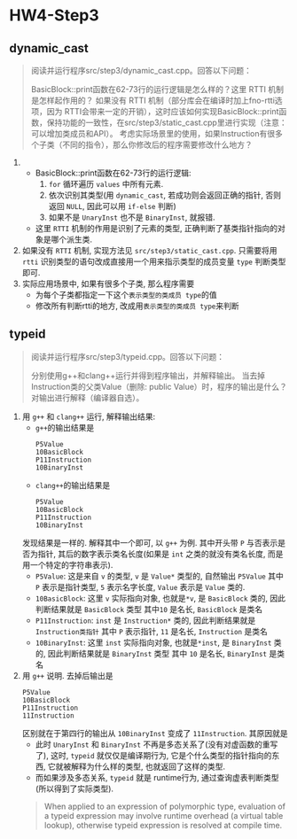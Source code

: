 # HW4-Step3

## dynamic_cast
> 阅读并运行程序src/step3/dynamic_cast.cpp。回答以下问题：
> 
> BasicBlock::print函数在62-73行的运行逻辑是怎么样的？这里 RTTI 机制是怎样起作用的？
> 如果没有 RTTI 机制（部分库会在编译时加上fno-rtti选项，因为 RTTI会带来一定的开销），这时应该如何实现BasicBlock::print函数，保持功能的一致性，在src/step3/static_cast.cpp里进行实现（注意：可以增加类成员和API）。
> 考虑实际场景里的使用，如果Instruction有很多个子类（不同的指令），那么你修改后的程序需要修改什么地方？

1. 
    - BasicBlock::print函数在62-73行的运行逻辑:
        1. `for` 循环遍历 `values` 中所有元素. 
        2. 依次识别其类型(用 `dynamic_cast`, 若成功则会返回正确的指针, 否则返回 `NULL`, 因此可以用 `if-else` 判断)
        3. 如果不是 `UnaryInst` 也不是 `BinaryInst`, 就报错.
    - 这里 `RTTI` 机制的作用是识别了元素的类型, 正确判断了基类指针指向的对象是哪个派生类.
2. 如果没有 `RTTI` 机制, 实现方法见 `src/step3/static_cast.cpp`. 只需要将用 `rtti` 识别类型的语句改成直接用一个用来指示类型的成员变量 `type` 判断类型即可.
3. 实际应用场景中, 如果有很多个子类, 那么程序需要
    - 为每个子类都指定一下这个`表示类型的类成员 type`的值
    - 修改所有判断rtti的地方, 改成用`表示类型的类成员 type`来判断

## typeid
> 阅读并运行程序src/step3/typeid.cpp。回答以下问题：
> 
> 分别使用g++和clang++运行并得到程序输出，并解释输出。
> 当去掉Instruction类的父类Value（删除: public Value）时，程序的输出是什么？对输出进行解释（编译器自选）。

1. 用 `g++` 和 `clang++` 运行, 解释输出结果:
    - `g++`的输出结果是
        ```
        P5Value
        10BasicBlock
        P11Instruction
        10BinaryInst
        ```
    - `clang++`的输出结果是
        ```
        P5Value
        10BasicBlock
        P11Instruction
        10BinaryInst
        ```
    发现结果是一样的. 解释其中一个即可, 以 `g++` 为例. 其中开头带 `P` 与否表示是否为指针, 其后的数字表示类名长度(如果是 `int` 之类的就没有类名长度, 而是用一个特定的字符串表示).
    - `P5Value`: 这是来自 `v` 的类型, `v` 是 `Value*` 类型的, 自然输出 `P5Value`
    其中 `P` 表示是指针类型, `5` 表示名字长度, `Value` 表示是 `Value` 类的.
    - `10BasicBlock`: 这里 `v` 实际指向对象, 也就是`*v`, 是 `BasicBlock` 类的, 因此判断结果就是 `BasicBlock` 类型
    其中`10` 是名长, `BasicBlock` 是类名
    - `P11Instruction`: `inst` 是 `Instruction*` 类的, 因此判断结果就是 `Instruction类指针`
    其中 `P` 表示指针, `11` 是名长, `Instruction` 是类名
    - `10BinaryInst`: 这里 `inst` 实际指向对象, 也就是`*inst`, 是 `BinaryInst` 类的, 因此判断结果就是 `BinaryInst` 类型
    其中 `10` 是名长, `BinaryInst` 是类名
2. 用 `g++` 说明. 去掉后输出是
    ```
    P5Value
    10BasicBlock
    P11Instruction
    11Instruction
    ```
    区别就在于第四行的输出从 `10BinaryInst` 变成了 `11Instruction`. 其原因就是
    - 此时 `UnaryInst` 和 `BinaryInst` 不再是多态关系了(没有对虚函数的重写了), 这时, `typeid` 就仅仅是编译期行为, 它是个什么类型的指针指向的东西, 它就被解释为什么样的类型, 也就返回了这样的类型.
    - 而如果涉及多态关系, `typeid` 就是 runtime行为, 通过查询虚表判断类型(所以得到了实际类型).
    > When applied to an expression of polymorphic type, evaluation of a typeid expression may involve runtime overhead (a virtual table lookup), otherwise typeid expression is resolved at compile time. 
